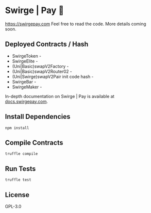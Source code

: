 # Swirge | Pay 💎
https://swirgepay.com Feel free to read the code. More details coming soon.

## Deployed Contracts / Hash

- SwirgeToken - 
- SwirgeElite - 
- (Uni|Basic)swapV2Factory - 
- (Uni|Basic)swapV2Router02 - 
- (Uni|Swirge)swapV2Pair init code hash - 
- SwirgeBar - 
- SwirgeMaker - 

In-depth documentation on Swirge | Pay is available at [docs.swirgepay.com](https://docs.swirgepay.com/).

## Install Dependencies

`npm install`

## Compile Contracts

`truffle compile`

## Run Tests

`truffle test`

## License

GPL-3.0
